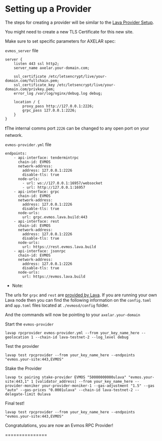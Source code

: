 # Setting up a Provider

The steps for creating a provider will be similar to the [Lava Provider Setup](https://github.com/zachzwei/z4ch-nodes/blob/main/lava/lava-provider-tls.md).

You might need to create a new TLS Certificate for this new site.

Make sure to set specific parameters for AXELAR spec:

`evmos_server` file
```
server {
    listen 443 ssl http2;
    server_name axelar.your-domain.com;

    ssl_certificate /etc/letsencrypt/live/your-domain.com/fullchain.pem;
    ssl_certificate_key /etc/letsencrypt/live/your-domain.com/privkey.pem;
    error_log /var/log/nginx/debug.log debug;

    location / {
        proxy_pass http://127.0.0.1:2226;
        grpc_pass 127.0.0.1:2226;
    }
}
```

❗The internal comms port `2226` can be changed to any open port on your network.

`evmos-provider.yml` file
```
endpoints:
    - api-interface: tendermintrpc
      chain-id: EVMOS
      network-address:
        address: 127.0.0.1:2226
        disable-tls: true
      node-urls:
        - url: ws://127.0.0.1:16957/websocket
        - url: http://127.0.0.1:16957
    - api-interface: grpc
      chain-id: EVMOS
      network-address:
        address: 127.0.0.1:2226
        disable-tls: true
      node-urls:
        url: grpc.evmos.lava.build:443
    - api-interface: rest
      chain-id: EVMOS
      network-address:
        address: 127.0.0.1:2226
        disable-tls: true
      node-urls:
        url: https://rest.evmos.lava.build
    - api-interface: jsonrpc
      chain-id: EVMOS
      network-address:
        address: 127.0.0.1:2226
        disable-tls: true
      node-urls:
        url: https://evmos.lava.build
```

* Note:
  
The urls for `grpc` and `rest` are [provided by Lava](https://docs.lavanet.xyz/evmos-dev).
If you are running your own Lava node then you can find the following information on the `config.toml` and `app.toml` files located at `./evmosd/config` folder.


And the commands will now be pointing to your `axelar.your-domain`

Start the `evmos-provider`

```
lavap rpcprovider evmos-provider.yml --from your_key_name_here --geolocation 1 --chain-id lava-testnet-2 --log_level debug
```

Test the provider
```
lavap test rpcprovider --from your_key_name_here --endpoints "evmos.your-site:443,EVMOS"
```

Stake the Provider
```
lavap tx pairing stake-provider EVMOS "50000000000ulava" "evmos.your-site:443,1" 1 [validator_address] --from your_key_name_here --provider-moniker your-provider-moniker-1 --gas-adjustment "1.5" --gas "auto" --gas-prices "0.0001ulava" --chain-id lava-testnet-2 --delegate-limit 0ulava
```

Final test!
```
lavap test rpcprovider --from your_key_name_here --endpoints "evmos.your-site:443,EVMOS"
```

Congratulations, you are now an Evmos RPC Provider!


===============

